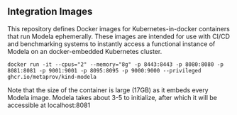 ## Integration Images

This repository defines Docker images for Kubernetes-in-docker containers that run Modela ephemerally. These images are intended for use with CI/CD and benchmarking systems to instantly access a functional instance of Modela on an docker-embedded Kubernetes cluster.

`docker run -it --cpus="2" --memory="8g" -p 8443:8443 -p 8080:8080 -p 8081:8081 -p 9001:9001 -p 8095:8095 -p 9000:9000 --privileged ghcr.io/metaprov/kind-modela`

Note that the size of the container is large (17GB) as it embeds every Modela image. Modela takes about 3-5 to initialize, after which it will be accessible at localhost:8081